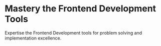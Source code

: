 # Mastery the Frontend Development Tools

Expertise the Frontend Development tools for problem solving and implementation excellence.